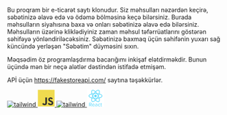 Bu proqram bir e-ticarət saytı klonudur. Siz məhsulları nəzərdən keçirə, səbətinizə əlavə edə və ödəmə bölməsinə keçə bilərsiniz. Burada məhsulların siyahısına baxa və onları səbətinizə əlavə edə bilərsiniz. Məhsulların üzərinə kliklədiyiniz zaman məhsul təfərrüatlarını göstərən səhifəyə yönləndiriləcəksiniz. Səbətinizə baxmaq üçün səhifənin yuxarı sağ küncündə yerləşən "Səbətim" düyməsini sıxın.

Məqsədim öz programlaşdırma bacarığımı inkişaf elətdirməkdir. Bunun üçündə mən bir neçə alətlər dəstindən istifadə etmişəm.

APİ  üçün https://fakestoreapi.com/ saytına təşəkkürlər.

<a href="https://tailwindcss.com/" target="_blank" rel="noreferrer"> <img src="https://www.vectorlogo.zone/logos/tailwindcss/tailwindcss-icon.svg" alt="tailwind" width="40" height="40"/> </a><a href="https://developer.mozilla.org/en-US/docs/Web/JavaScript" target="_blank" rel="noreferrer"> <img src="https://raw.githubusercontent.com/devicons/devicon/master/icons/javascript/javascript-original.svg" alt="javascript" width="40" height="40"/> </a><a href="https://vitejs.dev/logo-with-shadow.png" target="_blank" rel="noreferrer"> <img src="https://vitejs.dev/logo-with-shadow.png" alt="tailwind" width="40" height="40"/> </a><a href="https://reactjs.org/" target="_blank" rel="noreferrer"> <img src="https://raw.githubusercontent.com/devicons/devicon/master/icons/react/react-original-wordmark.svg" alt="react" width="40" height="40"/> </a>

